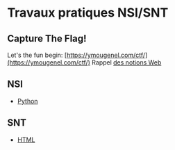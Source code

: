 # Travaux pratiques NSI/SNT

## Capture The Flag!
Let's the fun begin: [https://ymougenel.com/ctf/](https://ymougenel.com/ctf/)
Rappel [des notions Web](https://docs.google.com/presentation/d/e/2PACX-1vSJvf0lHRtJKY3oQ8w3hhi3hhMYZqDlCMJCGYy60D9jCT5Zf5xCsxyNZy9IEBfQ6e9D_hcbD5NA-dQ3/pub?start=false&loop=false&delayms=3000#slide=id.gb402f6803e_0_0)
## NSI
  * [Python](NSI/python)
## SNT
  * [HTML](SNT/html)
